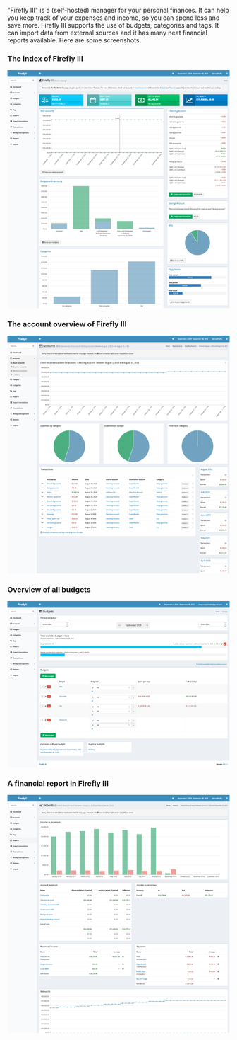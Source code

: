 "Firefly III" is a (self-hosted) manager for your personal finances. It can help you keep track of your expenses and income, so you can spend less and save more. Firefly III supports the use of budgets, categories and tags. It can import data from external sources and it has many neat financial reports available. Here are some screenshots.


### The index of Firefly III

[![The index of Firefly III](images/tiny/index.png "The index of Firefly III")](images/index.png)

### The account overview of Firefly III

[![The account overview of Firefly III](images/tiny/account.png "The account overview of Firefly III")](images/account.png)

### Overview of all budgets

[![Overview of all budgets](images/tiny/budgets.png "Overview of all budgets")](images/budgets.png) 

### A financial report in Firefly III

[![A financial report in Firefly III](images/tiny/report.png "A financial report in Firefly III")](images/report.png)
